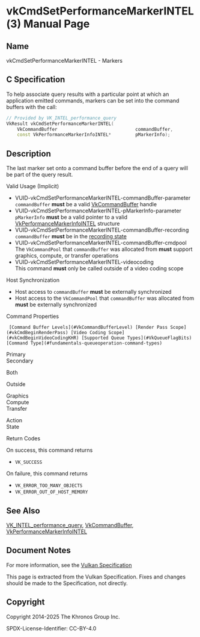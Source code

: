# vkCmdSetPerformanceMarkerINTEL(3) Manual Page

## Name

vkCmdSetPerformanceMarkerINTEL - Markers



## [](#_c_specification)C Specification

To help associate query results with a particular point at which an application emitted commands, markers can be set into the command buffers with the call:

```c++
// Provided by VK_INTEL_performance_query
VkResult vkCmdSetPerformanceMarkerINTEL(
    VkCommandBuffer                             commandBuffer,
    const VkPerformanceMarkerInfoINTEL*         pMarkerInfo);
```

## [](#_description)Description

The last marker set onto a command buffer before the end of a query will be part of the query result.

Valid Usage (Implicit)

- [](#VUID-vkCmdSetPerformanceMarkerINTEL-commandBuffer-parameter)VUID-vkCmdSetPerformanceMarkerINTEL-commandBuffer-parameter  
  `commandBuffer` **must** be a valid [VkCommandBuffer](https://registry.khronos.org/vulkan/specs/latest/man/html/VkCommandBuffer.html) handle
- [](#VUID-vkCmdSetPerformanceMarkerINTEL-pMarkerInfo-parameter)VUID-vkCmdSetPerformanceMarkerINTEL-pMarkerInfo-parameter  
  `pMarkerInfo` **must** be a valid pointer to a valid [VkPerformanceMarkerInfoINTEL](https://registry.khronos.org/vulkan/specs/latest/man/html/VkPerformanceMarkerInfoINTEL.html) structure
- [](#VUID-vkCmdSetPerformanceMarkerINTEL-commandBuffer-recording)VUID-vkCmdSetPerformanceMarkerINTEL-commandBuffer-recording  
  `commandBuffer` **must** be in the [recording state](#commandbuffers-lifecycle)
- [](#VUID-vkCmdSetPerformanceMarkerINTEL-commandBuffer-cmdpool)VUID-vkCmdSetPerformanceMarkerINTEL-commandBuffer-cmdpool  
  The `VkCommandPool` that `commandBuffer` was allocated from **must** support graphics, compute, or transfer operations
- [](#VUID-vkCmdSetPerformanceMarkerINTEL-videocoding)VUID-vkCmdSetPerformanceMarkerINTEL-videocoding  
  This command **must** only be called outside of a video coding scope

Host Synchronization

- Host access to `commandBuffer` **must** be externally synchronized
- Host access to the `VkCommandPool` that `commandBuffer` was allocated from **must** be externally synchronized

Command Properties

     [Command Buffer Levels](#VkCommandBufferLevel) [Render Pass Scope](#vkCmdBeginRenderPass) [Video Coding Scope](#vkCmdBeginVideoCodingKHR) [Supported Queue Types](#VkQueueFlagBits) [Command Type](#fundamentals-queueoperation-command-types)

Primary  
Secondary

Both

Outside

Graphics  
Compute  
Transfer

Action  
State

Return Codes

On success, this command returns

- `VK_SUCCESS`

On failure, this command returns

- `VK_ERROR_TOO_MANY_OBJECTS`
- `VK_ERROR_OUT_OF_HOST_MEMORY`

## [](#_see_also)See Also

[VK\_INTEL\_performance\_query](https://registry.khronos.org/vulkan/specs/latest/man/html/VK_INTEL_performance_query.html), [VkCommandBuffer](https://registry.khronos.org/vulkan/specs/latest/man/html/VkCommandBuffer.html), [VkPerformanceMarkerInfoINTEL](https://registry.khronos.org/vulkan/specs/latest/man/html/VkPerformanceMarkerInfoINTEL.html)

## [](#_document_notes)Document Notes

For more information, see the [Vulkan Specification](https://registry.khronos.org/vulkan/specs/latest/html/vkspec.html#vkCmdSetPerformanceMarkerINTEL)

This page is extracted from the Vulkan Specification. Fixes and changes should be made to the Specification, not directly.

## [](#_copyright)Copyright

Copyright 2014-2025 The Khronos Group Inc.

SPDX-License-Identifier: CC-BY-4.0